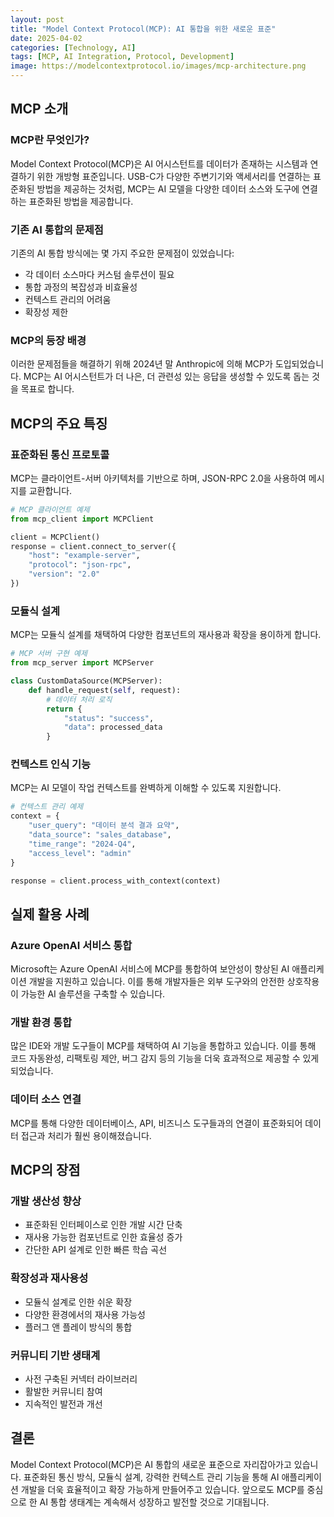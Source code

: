```yaml
---
layout: post
title: "Model Context Protocol(MCP): AI 통합을 위한 새로운 표준"
date: 2025-04-02
categories: [Technology, AI]
tags: [MCP, AI Integration, Protocol, Development]
image: https://modelcontextprotocol.io/images/mcp-architecture.png
---
```


## MCP 소개

### MCP란 무엇인가?

Model Context Protocol(MCP)은 AI 어시스턴트를 데이터가 존재하는 시스템과 연결하기 위한 개방형 표준입니다. USB-C가 다양한 주변기기와 액세서리를 연결하는 표준화된 방법을 제공하는 것처럼, MCP는 AI 모델을 다양한 데이터 소스와 도구에 연결하는 표준화된 방법을 제공합니다.

### 기존 AI 통합의 문제점

기존의 AI 통합 방식에는 몇 가지 주요한 문제점이 있었습니다:

- 각 데이터 소스마다 커스텀 솔루션이 필요
- 통합 과정의 복잡성과 비효율성
- 컨텍스트 관리의 어려움
- 확장성 제한

### MCP의 등장 배경

이러한 문제점들을 해결하기 위해 2024년 말 Anthropic에 의해 MCP가 도입되었습니다. MCP는 AI 어시스턴트가 더 나은, 더 관련성 있는 응답을 생성할 수 있도록 돕는 것을 목표로 합니다.

## MCP의 주요 특징

### 표준화된 통신 프로토콜

MCP는 클라이언트-서버 아키텍처를 기반으로 하며, JSON-RPC 2.0을 사용하여 메시지를 교환합니다.

```python
# MCP 클라이언트 예제
from mcp_client import MCPClient

client = MCPClient()
response = client.connect_to_server({
    "host": "example-server",
    "protocol": "json-rpc",
    "version": "2.0"
})
```

### 모듈식 설계

MCP는 모듈식 설계를 채택하여 다양한 컴포넌트의 재사용과 확장을 용이하게 합니다.

```python
# MCP 서버 구현 예제
from mcp_server import MCPServer

class CustomDataSource(MCPServer):
    def handle_request(self, request):
        # 데이터 처리 로직
        return {
            "status": "success",
            "data": processed_data
        }
```

### 컨텍스트 인식 기능

MCP는 AI 모델이 작업 컨텍스트를 완벽하게 이해할 수 있도록 지원합니다.

```python
# 컨텍스트 관리 예제
context = {
    "user_query": "데이터 분석 결과 요약",
    "data_source": "sales_database",
    "time_range": "2024-Q4",
    "access_level": "admin"
}

response = client.process_with_context(context)
```

## 실제 활용 사례

### Azure OpenAI 서비스 통합

Microsoft는 Azure OpenAI 서비스에 MCP를 통합하여 보안성이 향상된 AI 애플리케이션 개발을 지원하고 있습니다. 이를 통해 개발자들은 외부 도구와의 안전한 상호작용이 가능한 AI 솔루션을 구축할 수 있습니다.

### 개발 환경 통합

많은 IDE와 개발 도구들이 MCP를 채택하여 AI 기능을 통합하고 있습니다. 이를 통해 코드 자동완성, 리팩토링 제안, 버그 감지 등의 기능을 더욱 효과적으로 제공할 수 있게 되었습니다.

### 데이터 소스 연결

MCP를 통해 다양한 데이터베이스, API, 비즈니스 도구들과의 연결이 표준화되어 데이터 접근과 처리가 훨씬 용이해졌습니다.

## MCP의 장점

### 개발 생산성 향상

- 표준화된 인터페이스로 인한 개발 시간 단축
- 재사용 가능한 컴포넌트로 인한 효율성 증가
- 간단한 API 설계로 인한 빠른 학습 곡선

### 확장성과 재사용성

- 모듈식 설계로 인한 쉬운 확장
- 다양한 환경에서의 재사용 가능성
- 플러그 앤 플레이 방식의 통합

### 커뮤니티 기반 생태계

- 사전 구축된 커넥터 라이브러리
- 활발한 커뮤니티 참여
- 지속적인 발전과 개선

## 결론

Model Context Protocol(MCP)은 AI 통합의 새로운 표준으로 자리잡아가고 있습니다. 표준화된 통신 방식, 모듈식 설계, 강력한 컨텍스트 관리 기능을 통해 AI 애플리케이션 개발을 더욱 효율적이고 확장 가능하게 만들어주고 있습니다. 앞으로도 MCP를 중심으로 한 AI 통합 생태계는 계속해서 성장하고 발전할 것으로 기대됩니다.
